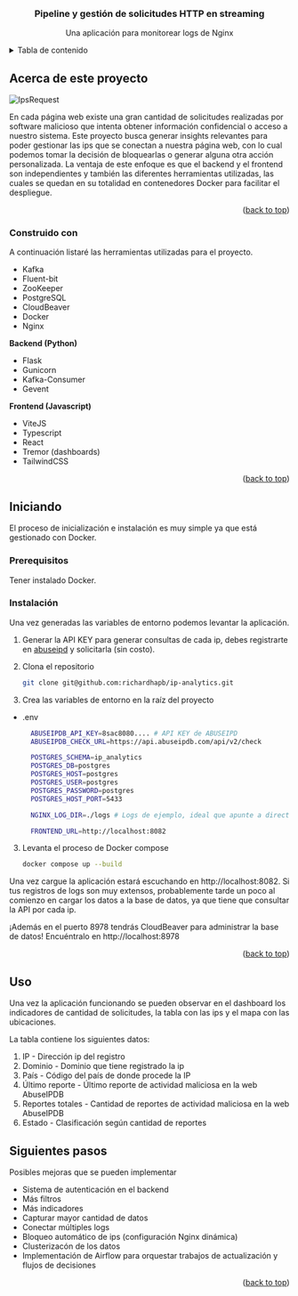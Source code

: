 <a id="readme-top"></a>

<!-- PROJECT LOGO -->
<br />
<div align="center">
  <h3 align="center">Pipeline y gestión de solicitudes HTTP en streaming</h3>

  <p align="center">
    Una aplicación para monitorear logs de Nginx
  </p>
</div>

<!-- TABLE OF CONTENTS -->
<details>
  <summary>Tabla de contenido</summary>
  <ol>
    <li>
      <a href="#about-the-project">Acerca de este proyecto</a>
      <ul>
        <li><a href="#built-with">Construido con</a></li>
      </ul>
    </li>
    <li>
      <a href="#getting-started">Iniciando</a>
      <ul>
        <li><a href="#prerequisites">Prerequisitos</a></li>
        <li><a href="#installation">Instalación</a></li>
      </ul>
    </li>
    <li><a href="#usage">Uso</a></li>
    <li><a href="#next-steps">Siguientes pasos</a></li>
  </ol>
</details>


<a id="about-the-project"></a>

<!-- ABOUT THE PROJECT -->
## Acerca de este proyecto

![IpsRequest](https://richardhapb.s3.us-east-2.amazonaws.com/resources/2024-12-04-09-28-09.gif)

En cada página web existe una gran cantidad de solicitudes realizadas por software malicioso que intenta obtener información confidencial o acceso a nuestro sistema. Este proyecto busca generar insights relevantes para poder gestionar las ips que se conectan a nuestra página web, con lo cual podemos tomar la decisión de bloquearlas o generar alguna otra acción personalizada. La ventaja de este enfoque es que el backend y el frontend son independientes y también las diferentes herramientas utilizadas, las cuales se quedan en su totalidad en contenedores Docker para facilitar el despliegue.

<p align="right">(<a href="#readme-top">back to top</a>)</p>

<a id="built-with"></a>
### Construido con

A continuación listaré las herramientas utilizadas para el proyecto.

* Kafka
* Fluent-bit
* ZooKeeper
* PostgreSQL
* CloudBeaver
* Docker
* Nginx

**Backend (Python)**
- Flask
- Gunicorn
- Kafka-Consumer
- Gevent

**Frontend (Javascript)**
- ViteJS
- Typescript
- React
- Tremor (dashboards)
- TailwindCSS

<p align="right">(<a href="#readme-top">back to top</a>)</p>



<a id="getting-started"></a>
<!-- GETTING STARTED -->
## Iniciando

El proceso de inicialización e instalación es muy simple ya que está gestionado con Docker.


<a id="prerequisites"></a>
### Prerequisitos

Tener instalado Docker.

<a id="installation"></a>
### Instalación

Una vez generadas las variables de entorno podemos levantar la aplicación.

1. Generar la API KEY para generar consultas de cada ip, debes registrarte en [abuseipd](https://www.abuseipdb.com) y solicitarla (sin costo).

2. Clona el repositorio

   ```sh
   git clone git@github.com:richardhapb/ip-analytics.git
   ```

2. Crea las variables de entorno en la raíz del proyecto
* .env
  ```sh
    ABUSEIPDB_API_KEY=8sac8080.... # API KEY de ABUSEIPD
    ABUSEIPDB_CHECK_URL=https://api.abuseipdb.com/api/v2/check

    POSTGRES_SCHEMA=ip_analytics
    POSTGRES_DB=postgres
    POSTGRES_HOST=postgres
    POSTGRES_USER=postgres
    POSTGRES_PASSWORD=postgres
    POSTGRES_HOST_PORT=5433

    NGINX_LOG_DIR=./logs # Logs de ejemplo, ideal que apunte a directorio donde nginx almacena los logs

    FRONTEND_URL=http://localhost:8082
  ```
3. Levanta el proceso de Docker compose

   ```sh
   docker compose up --build
   ```
Una vez cargue la aplicación estará escuchando en http://localhost:8082. Si tus registros de logs son muy extensos, probablemente tarde un poco al comienzo en cargar los datos a la base de datos, ya que tiene que consultar la API por cada ip.

¡Además en el puerto 8978 tendrás CloudBeaver para administrar la base de datos! Encuéntralo en http://localhost:8978

<p align="right">(<a href="#readme-top">back to top</a>)</p>


<a id="usage"></a>
## Uso

Una vez la aplicación funcionando se pueden observar en el dashboard los indicadores de cantidad de solicitudes, la tabla con las ips y el mapa con las ubicaciones.

La tabla contiene los siguientes datos:

1. IP - Dirección ip del registro
2. Dominio - Dominio que tiene registrado la ip
3. País - Código del país de donde procede la IP
4. Último reporte - Último reporte de actividad maliciosa en la web AbuseIPDB
5. Reportes totales - Cantidad de reportes de actividad maliciosa en la web AbuseIPDB
6. Estado - Clasificación según cantidad de reportes

<a id="next-steps"></a>
## Siguientes pasos

Posibles mejoras que se pueden implementar

- Sistema de autenticación en el backend
- Más filtros
- Más indicadores
- Capturar mayor cantidad de datos
- Conectar múltiples logs
- Bloqueo automático de ips (configuración Nginx dinámica)
- Clusterizacón de los datos
- Implementación de Airflow para orquestar trabajos de actualización y flujos de decisiones

<p align="right">(<a href="#readme-top">back to top</a>)</p>
